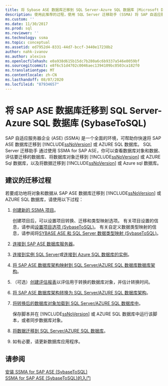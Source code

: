 ```yaml
---
title: 将 Sybase ASE 数据库迁移到 SQL Server-Azure SQL 数据库 |Microsoft Docs
description: 使用此推荐的过程，使用 SQL Server 迁移助手 (SSMA) 将 SAP 自适应服务器企业数据库迁移到 SQL Server 或 Azure SQL 数据库。
ms.custom: ''
ms.date: 11/30/2017
ms.prod: sql
ms.reviewer: ''
ms.technology: ssma
ms.topic: conceptual
ms.assetid: ed7952d4-8331-44d7-bccf-3440e17238b2
author: nahk-ivanov
ms.author: alexiva
ms.openlocfilehash: e0a938d615b15dc7b280a6c6b9337a546e0059bf
ms.sourcegitcommit: e8f6c51d4702c0046aec1394109bc0503ca182f0
ms.translationtype: MT
ms.contentlocale: zh-CN
ms.lasthandoff: 08/07/2020
ms.locfileid: "87934657"
---
```

# <a name="migrating-sap-ase-databases-to-sql-server---azure-sql-database-sybasetosql"></a>将 SAP ASE 数据库迁移到 SQL Server-Azure SQL 数据库 (SybaseToSQL) 
SAP 自适应服务器企业 (ASE)  (SSMA) 是一个全面的环境，可帮助你快速将 SAP ASE 数据库迁移到 [!INCLUDE[ssNoVersion](../../includes/ssnoversion-md.md)] 或 AZURE SQL 数据库。 SQL Server 迁移助手 通过使用 SSMA for SAP ASE，你可以查看数据库对象和数据、评估要迁移的数据库、将数据库对象迁移到 [!INCLUDE[ssNoVersion](../../includes/ssnoversion-md.md)] 或 AZURE Sql 数据库，以及将数据迁移到 [!INCLUDE[ssNoVersion](../../includes/ssnoversion-md.md)] 或 Azure sql 数据库。  
  
## <a name="recommended-migration-process"></a>建议的迁移过程  
若要成功地将对象和数据从 SAP ASE 数据库迁移到 [!INCLUDE[ssNoVersion](../../includes/ssnoversion-md.md)] 或 AZURE SQL 数据库，请使用以下过程：  
  
1.  [创建新的 SSMA 项目](working-with-ssma-projects-sybasetosql.md)。  
  
    创建项目后，可以设置项目转换、迁移和类型映射选项。 有关项目设置的信息，请参阅[设置项目选项 &#40;SybaseToSQL&#41;](../../ssma/sybase/setting-project-options-sybasetosql.md)。 有关自定义数据类型映射的信息，请参阅将[SYBASE ASE 和 SQL Server 数据类型映射 &#40;SybaseToSQL&#41;](../../ssma/sybase/mapping-sybase-ase-and-sql-server-data-types-sybasetosql.md)。  
  
2.  [连接到 SAP ASE 数据库服务器](connecting-to-sybase-ase-sybasetosql.md)。  
  
3.  [连接到实例 SQL Server](connecting-to-sql-server-sybasetosql.md)或[连接到 Azure SQL 数据库的实例](connecting-to-azure-sql-db-sybasetosql.md)。  
  
4.  [将 SAP ASE 数据库架构映射到 SQL Server/AZURE SQL 数据库数据库架构](https://msdn.microsoft.com/2c927003-c49d-4fe1-8e3e-5b2899166268)。  
  
5.  （可选）[创建评估报表](assessing-sybase-ase-database-objects-for-conversion-sybasetosql.md)以评估用于转换的数据库对象，并估计转换时间。  
  
6.  [将 SAP ASE 数据库架构转换为 SQL Server/AZURE SQL 数据库架构](https://msdn.microsoft.com/509cb65d-2f54-427a-83d7-37919cc4e3e3)。  
  
7.  [将转换后的数据库对象加载到 SQL Server/AZURE SQL 数据库中](https://msdn.microsoft.com/4c59256f-99a8-4351-9559-a455813dbd06)。  
  
    保存脚本并在 [!INCLUDE[ssNoVersion](../../includes/ssnoversion-md.md)] 或 AZURE SQL 数据库中运行该脚本，或者同步数据库对象。  
  
8.  [将数据迁移到 SQL Server/AZURE SQL 数据库](https://msdn.microsoft.com/54a39f5e-9250-4387-a3ae-eae47c799811)。  
  
9. 如有必要，请更新数据库应用程序。  
  
## <a name="see-also"></a>请参阅  
[安装 SSMA for SAP ASE &#40;SybaseToSQL&#41;](../../ssma/sybase/installing-ssma-for-sybase-sybasetosql.md)  
[SSMA for SAP ASE &#40;SybaseToSQL&#41;的入门](../../ssma/sybase/getting-started-with-ssma-for-sybase-sybasetosql.md)  
  
